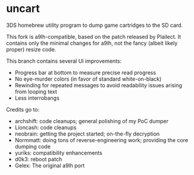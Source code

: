 # uncart
3DS homebrew utility program to dump game cartridges to the SD card.

This fork is a9lh-compatible, based on the patch released by Plailect. It contains only the minimal changes for a9lh, not the fancy (albeit likely proper) resize code.

This branch contains several UI improvements:
- Progress bar at bottom to measure precise read progress
- No eye-murder colors (in favor of standard white-on-black)
- Rewinding for repeated messages to avoid readability issues arising from looping text
- Less interrobangs

Credits go to:
- archshift: code cleanups; general polishing of my PoC dumper
- Lioncash: code cleanups
- neobrain: getting the project started; on-the-fly decryption
- Normmatt: doing tons of reverse-engineering work; providing the core dumping code
- yuriks: compatibility enhancements
- d0k3: reboot patch
- Gelex: The original a9lh port
